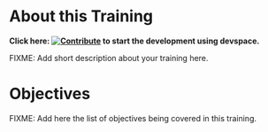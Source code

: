 # About this Training

**Click here: [![Contribute](https://www.eclipse.org/che/contribute.svg)](https://devspaces.apps.tools-na100.dev.ole.redhat.com/#https://github.com/RedHatQuickCourses/ocp-perf-benchmarking) to start the development using devspace.**

FIXME: Add short description about your training here.

# Objectives

FIXME: Add here the list of objectives being covered in this training.

